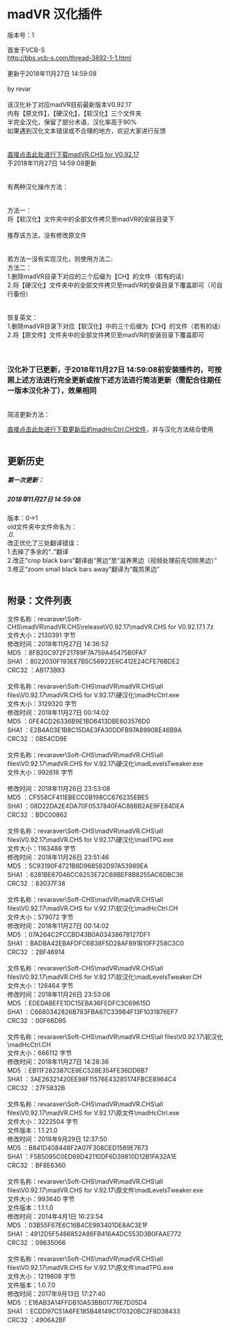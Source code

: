 # madVR 汉化插件 

版本号：1

首发于VCB-S<br>
http://bbs.vcb-s.com/thread-3892-1-1.html<br>
<br>
更新于2018年11月27日 14:59:08<br>
<br>
by revar<br>
<br>
该汉化补丁对应madVR目前最新版本V0.92.17<br>
内有【原文件】，【硬汉化】，【软汉化】三个文件夹<br>
半完全汉化，保留了部分术语，汉化率高于90%<br>
如果遇到汉化文本错误或不合理的地方，欢迎大家进行反馈<br>
<br>
<br>
[直接点击此处进行下载madVR.CHS for V0.92.17](https://github.com/revaraver/Soft-CHS/raw/master/madVR/madVR.CHS/release/V0.92.17/madVR.CHS%20for%20V0.92.17.7z "madVR.CHS for V.92.17")<br>
于2018年11月27日 14:59:08更新<br>
<br>
<br>
有两种汉化操作方法：<br>
<br>
<br>
方法一：<br>
将【软汉化】文件夹中的全部文件拷贝至madVR的安装目录下<br>
<br>
推荐该方法，没有修改原文件<br>
<br>
<br>
若方法一没有实现汉化，则使用方法二:<br>
方法二：<br>
1.删除madVR目录下对应的三个后缀为【CH】的文件（若有的话）<br>
2.将【硬汉化】文件夹中的全部文件拷贝至madVR的安装目录下覆盖即可（可自行备份）<br>
<br>
<br>
恢复英文：<br>
1.删除madVR目录下对应【软汉化】中的三个后缀为【CH】的文件（若有的话）<br>
2.将【原文件】文件夹中的全部文件拷贝至madVR的安装目录下覆盖即可<br>
<br>
<br>
### 汉化补丁已更新，于2018年11月27日 14:59:08前安装插件的，可按照上述方法进行完全更新或按下述方法进行简洁更新（需配合往期任一版本汉化补丁），效果相同  
<br>
简洁更新方法：<br>

[直接点击此处进行下载更新后的madHcCtrl.CH文件](https://github.com/revaraver/Soft-CHS/raw/master/madVR/madVR.CHS/all%20files/V0.92.17/%E8%BD%AF%E6%B1%89%E5%8C%96/madHcCtrl.CH "madHcCtrl.CH")，并与汉化方法结合使用<br>
<br>

更新历史
--

##### 第一次更新：
##### 2018年11月27日 14:59:08
版本：0→1<br>
old文件夹中文件命名为：<br>
*.0.*<br>
改正优化了三处翻译错误：<br>
1.去掉了多余的“..”翻译<br>
2.改正“crop black bars”翻译由“黑边”至“滋养黑边（视频处理前先切除黑边）”<br>
3.修正“zoom small black bars away”翻译为“裁剪黑边”<br>
<br>

附录：文件列表<br>
--
文件名称：revaraver\Soft-CHS\madVR\madVR.CHS\release\V0.92.17\madVR.CHS for V0.92.17.1.7z<br>
文件大小：2130391 字节<br>
修改时间：2018年11月27日 14:36:52<br>
MD5     ：8FB20C972F21789F7A759A45475B0FA7<br>
SHA1    ：8022030F193EE7B5C56922E6C412E24CFE76BDE2<br>
CRC32   ：AB173B93<br>
<br>
文件名称：revaraver\Soft-CHS\madVR\madVR.CHS\all files\V0.92.17\madVR.CHS for V.92.17\硬汉化\madHcCtrl.exe<br>
文件大小：3129320 字节<br>
修改时间：2018年11月27日 00:14:02<br>
MD5     ：0FE4CD26336B9E1BD6413DBE603576D0<br>
SHA1    ：E2B4A03E1B8C15DAE3FA30DDFB97A89908E46B9A<br>
CRC32   ：0B54CD9E<br>
<br>
文件名称：revaraver\Soft-CHS\madVR\madVR.CHS\all files\V0.92.17\madVR.CHS for V.92.17\硬汉化\madLevelsTweaker.exe<br>
文件大小：992616 字节<br><br>
修改时间：2018年11月26日 23:53:08<br>
MD5     ：CF558CF411EBECC0B198CC676235EBE5<br>
SHA1    ：08D22DA2E4DA70F0537840FAC88BB2AE9FE84DEA<br>
CRC32   ：BDC00862<br>
<br>
文件名称：revaraver\Soft-CHS\madVR\madVR.CHS\all files\V0.92.17\madVR.CHS for V.92.17\硬汉化\madTPG.exe<br>
文件大小：1163488 字节<br>
修改时间：2018年11月26日 23:51:46<br>
MD5     ：5C93190F4721B8D968582D97A53989EA<br>
SHA1    ：6281BE67046CC6253E72C69BEF8B8255AC6DBC36<br>
CRC32   ：83037F38<br>
<br>
文件名称：revaraver\Soft-CHS\madVR\madVR.CHS\all files\V0.92.17\madVR.CHS for V.92.17\软汉化\madHcCtrl.CH<br>
文件大小：579072 字节<br>
修改时间：2018年11月27日 00:14:02<br>
MD5     ：07A264C2FCCBD43B0A03438678127DF1<br>
SHA1    ：BADBA42EBAFDFC6B38F5D28AF891B10FF258C3C0<br>
CRC32   ：2BF46914<br>
<br>
文件名称：revaraver\Soft-CHS\madVR\madVR.CHS\all files\V0.92.17\madVR.CHS for V.92.17\软汉化\madLevelsTweaker.CH<br>
文件大小：126464 字节<br>
修改时间：2018年11月26日 23:53:08<br>
MD5     ：EDEDABEFE1DC15EBA36FEDFC3C69615D<br>
SHA1    ：C6680342826B783FBA67C339B4F13F1031876EF7<br>
CRC32   ：00F66D95<br>
<br>
文件名称：revaraver\Soft-CHS\madVR\madVR.CHS\all files\V0.92.17\软汉化\madHcCtrl.CH<br>
文件大小：666112 字节<br>
修改时间：2018年11月27日 14:28:36<br>
MD5     ：EB11F282387CE9EC528E354FE36DD6B7<br>
SHA1    ：3AE26321420EE98F11576E43285174FBCE8964C4<br>
CRC32   ：27F5832B<br>
<br>
文件名称：revaraver\Soft-CHS\madVR\madVR.CHS\all files\V0.92.17\madVR.CHS for V.92.17\原文件\madHcCtrl.exe<br>
文件大小：3222504 字节<br>
文件版本：1.1.21.0<br>
修改时间：2018年9月29日 12:37:50<br>
MD5     ：B841D408448F2A07F308CED1589E7673<br>
SHA1    ：F5B5095C0ED69D42110DF6D39810D12B1FA32A1E<br>
CRC32   ：BF8E6360<br>
<br>
文件名称：revaraver\Soft-CHS\madVR\madVR.CHS\all files\V0.92.17\madVR.CHS for V.92.17\原文件\madLevelsTweaker.exe<br>
文件大小：993640 字节<br>
文件版本：1.1.1.0<br>
修改时间：2014年4月1日 16:23:54<br>
MD5     ：03B55F67E6C16B4CE993401DE8AC3E1F<br>
SHA1    ：4912D5F5466852A86FB416A4DC553D3B0FAAE772<br>
CRC32   ：09635066<br>
<br>
文件名称：revaraver\Soft-CHS\madVR\madVR.CHS\all files\V0.92.17\madVR.CHS for V.92.17\原文件\madTPG.exe<br>
文件大小：1219808 字节<br>
文件版本：1.0.7.0<br>
修改时间：2017年9月13日 17:27:40<br>
MD5     ：E16AB3A14FFDB10A53BB01776E7D05D4<br>
SHA1    ：ECDD97C51A6FE185B48149C170320BC2F8D38433<br>
CRC32   ：4906A2BF<br>
